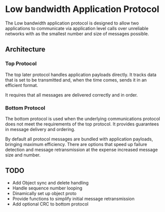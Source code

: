 # Low bandwidth Application Protocol

The Low bandwidth application protocol is designed to allow two applications to communicate via application level calls over unreliable networks with as the smallest number and size of messages possible.

## Architecture

### Top Protocol

The top later protocol handles application payloads directly. It tracks data that is set to be transmitted and, when the time comes, sends it in an efficient format.

It requires that all messages are delivered correctly and in order.

### Bottom Protocol

The bottom protocol is used when the underlying communications protocol does not meet the requirements of the top protocol. It provides guarantees in message delivery and ordering.

By default all protocol messages are bundled with application payloads, bringing maximum efficiency. There are options that speed up failure detection and message retransmission at the expense increased message size and number.

## TODO
 * Add Object sync and delete handling
 * Handle sequence number looping
 * Dinamically set up object proto
 * Provide functions to simplify initial message retransmission
 * Add optional CRC to bottom protocol
